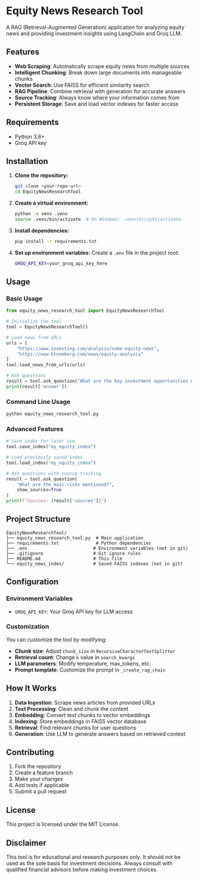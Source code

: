 # Equity News Research Tool

A RAG (Retrieval-Augmented Generation) application for analyzing equity news and providing investment insights using LangChain and Groq LLM.

## Features

- **Web Scraping**: Automatically scrape equity news from multiple sources
- **Intelligent Chunking**: Break down large documents into manageable chunks
- **Vector Search**: Use FAISS for efficient similarity search
- **RAG Pipeline**: Combine retrieval with generation for accurate answers
- **Source Tracking**: Always know where your information comes from
- **Persistent Storage**: Save and load vector indexes for faster access

## Requirements

- Python 3.8+
- Groq API key

## Installation

1. **Clone the repository:**
   ```bash
   git clone <your-repo-url>
   cd EquityNewsResearchTool
   ```

2. **Create a virtual environment:**
   ```bash
   python -m venv .venv
   source .venv/bin/activate  # On Windows: .venv\Scripts\activate
   ```

3. **Install dependencies:**
   ```bash
   pip install -r requirements.txt
   ```

4. **Set up environment variables:**
   Create a `.env` file in the project root:
   ```bash
   GROQ_API_KEY=your_groq_api_key_here
   ```

## Usage

### Basic Usage

```python
from equity_news_research_tool import EquityNewsResearchTool

# Initialize the tool
tool = EquityNewsResearchTool()

# Load news from URLs
urls = [
    "https://www.investing.com/analysis/some-equity-news",
    "https://www.bloomberg.com/news/equity-analysis"
]
tool.load_news_from_urls(urls)

# Ask questions
result = tool.ask_question("What are the key investment opportunities mentioned?")
print(result['answer'])
```

### Command Line Usage

```bash
python equity_news_research_tool.py
```

### Advanced Features

```python
# Save index for later use
tool.save_index("my_equity_index")

# Load previously saved index
tool.load_index("my_equity_index")

# Ask questions with source tracking
result = tool.ask_question(
    "What are the main risks mentioned?", 
    show_sources=True
)
print(f"Sources: {result['sources']}")
```

## Project Structure

```
EquityNewsResearchTool/
├── equity_news_research_tool.py  # Main application
├── requirements.txt              # Python dependencies
├── .env                         # Environment variables (not in git)
├── .gitignore                   # Git ignore rules
├── README.md                    # This file
└── equity_news_index/           # Saved FAISS indexes (not in git)
```

## Configuration

### Environment Variables

- `GROQ_API_KEY`: Your Groq API key for LLM access

### Customization

You can customize the tool by modifying:

- **Chunk size**: Adjust `chunk_size` in `RecursiveCharacterTextSplitter`
- **Retrieval count**: Change `k` value in `search_kwargs`
- **LLM parameters**: Modify temperature, max_tokens, etc.
- **Prompt template**: Customize the prompt in `_create_rag_chain`

## How It Works

1. **Data Ingestion**: Scrape news articles from provided URLs
2. **Text Processing**: Clean and chunk the content
3. **Embedding**: Convert text chunks to vector embeddings
4. **Indexing**: Store embeddings in FAISS vector database
5. **Retrieval**: Find relevant chunks for user questions
6. **Generation**: Use LLM to generate answers based on retrieved context

## Contributing

1. Fork the repository
2. Create a feature branch
3. Make your changes
4. Add tests if applicable
5. Submit a pull request

## License

This project is licensed under the MIT License.

## Disclaimer

This tool is for educational and research purposes only. It should not be used as the sole basis for investment decisions. Always consult with qualified financial advisors before making investment choices.
